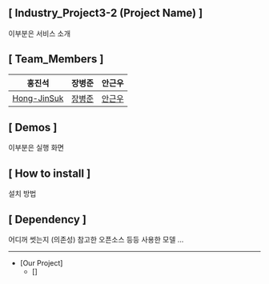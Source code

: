 ## [ Industry_Project3-2 (Project Name) ]

이부분은 서비스 소개

## [ Team_Members ]
|홍진석|장병준|안근우|
|---|---|---|
|[Hong-JinSuk](https://github.com/Hong-JinSuk)|[장병준](https://github.com/ID)|[안근우](https://github.com/ID)|


## [ Demos ]

이부분은 실행 화면

## [ How to install ]

설치 방법

## [ Dependency ]

어디꺼 썻는지 (의존성)
참고한 오픈소스 등등
사용한 모델 ... 

-------------------

* [Our Project]
  * []

